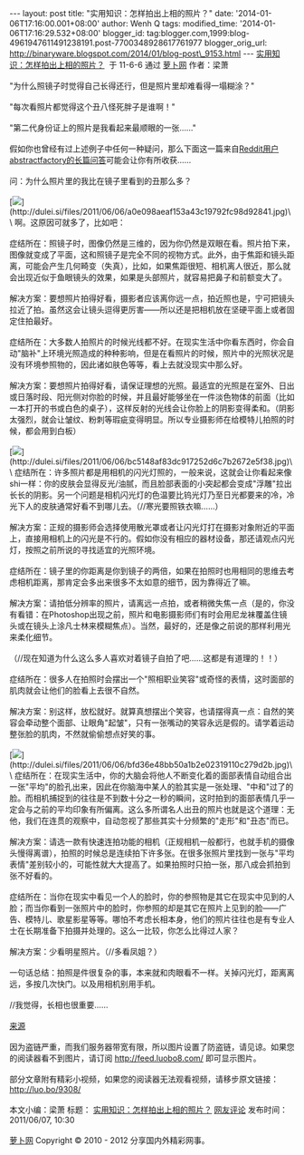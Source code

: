 --- layout: post title: "实用知识：怎样拍出上相的照片？" date:
'2014-01-06T17:16:00.001+08:00' author: Wenh Q tags: modified\_time:
'2014-01-06T17:16:29.532+08:00' blogger\_id:
tag:blogger.com,1999:blog-4961947611491238191.post-7700348928617761977
blogger\_orig\_url:
http://binaryware.blogspot.com/2014/01/blog-post\_9153.html ---
[实用知识：怎样拍出上相的照片？](http://luo.bo/9308/)  于 11-6-6 通过
[萝卜网](http://luo.bo/) 作者：梁萧\
\
"为什么照镜子时觉得自己长得还行，但是照片里却难看得一塌糊涂？"\
\
"每次看照片都觉得这个丑八怪死胖子是谁啊！"\
\
"第二代身份证上的照片是我看起来最顺眼的一张……"\
\
假如你也曾经有过上述例子中任何一种疑问，那么下面这一篇来自[Reddit用户abstractfactory的长篇问答](http://www.reddit.com/r/pics/comments/hqgbr/how_i_look/c1xjlez)可能会让你有所收获……\
\
问：为什么照片里的我比在镜子里看到的丑那么多？\
\
[![](https://images-blogger-opensocial.googleusercontent.com/gadgets/proxy?url=http%3A%2F%2Fdulei.si%2Ffiles%2F2011%2F06%2F06%2Fa0e098aeaf153a43c19792fc98d92841.jpg&container=blogger&gadget=a&rewriteMime=image%2F*)](http://dulei.si/files/2011/06/06/a0e098aeaf153a43c19792fc98d92841.jpg)\
\
啊。这原因可就多了，比如吧：\
\
症结所在：照镜子时，图像仍然是三维的，因为你仍然是双眼在看。照片拍下来，图像就变成了平面，这和照镜子是完全不同的视物方式。此外，由于焦距和镜头距离，可能会产生几何畸变（失真），比如，如果焦距很短、相机离人很近，那么就会出现近似于鱼眼镜头的效果，如果是头部照片，就容易把鼻子和前额变大了。\
\
解决方案：要想照片拍得好看，摄影者应该离你远一点，拍近照也是，宁可把镜头拉近了拍。虽然这会让镜头逗得更厉害——所以还是把相机放在坚硬平面上或者固定住拍最好。\
\
症结所在：大多数人拍照片的时候光线都不好。在现实生活中你看东西时，你会自动"脑补"上环境光照造成的种种影响，但是在看照片的时候，照片中的光照状况是没有环境参照物的，因此诸如肤色等等，看上去就没现实中那么好。\
\
解决方案：要想照片拍得好看，请保证理想的光照。最适宜的光照是在室外、日出或日落时段、阳光侧对你脸的时候，并且最好能够坐在一件淡色物体的前面（比如一本打开的书或白色的桌子），这样反射的光线会让你脸上的阴影变得柔和。（阴影太强烈，就会让皱纹、粉刺等瑕疵变得明显。所以专业摄影师在给模特儿拍照的时候，都会用到白板）\
\
[![](https://images-blogger-opensocial.googleusercontent.com/gadgets/proxy?url=http%3A%2F%2Fdulei.si%2Ffiles%2F2011%2F06%2F06%2Fbc5148af83dc917252d6c7b2672e5f38.jpg&container=blogger&gadget=a&rewriteMime=image%2F*)](http://dulei.si/files/2011/06/06/bc5148af83dc917252d6c7b2672e5f38.jpg)\
\
症结所在：许多照片都是用相机的闪光灯照的，一般来说，这就会让你看起来像shi一样：你的皮肤会显得反光/油腻，而且脸部表面的小突起都会变成"浮雕"拉出长长的阴影。另一个问题是相机闪光灯的色温要比钨光灯乃至日光都要来的冷，冷光下人的皮肤通常好看不到哪儿去。（//寒光要照铁衣嘛……）\
\
解决方案：正规的摄影师会选择使用散光罩或者让闪光灯打在摄影对象附近的平面上，直接用相机上的闪光是不行的。假如你没有相应的器材设备，那还请观点闪光灯，按照之前所说的寻找适宜的光照环境。\
\
症结所在：镜子里的你距离是你到镜子的两倍，如果在拍照时也用相同的思维去考虑相机距离，那肯定会多出来很多不太如意的细节，因为靠得近了嘛。\
\
解决方案：请拍低分辨率的照片，请离远一点拍，或者稍微失焦一点（是的，你没有看错：在Photoshop出现之前，照片和电影摄影师们有时会用尼龙袜覆盖住镜头或在镜头上涂凡士林来模糊焦点）。当然，最好的，还是像之前说的那样利用光来柔化细节。\
\
（//现在知道为什么这么多人喜欢对着镜子自拍了吧……这都是有道理的！！）\
\
症结所在：很多人在拍照时会摆出一个"照相职业笑容"或奇怪的表情，这时面部的肌肉就会让他们的脸看上去很不自然。\
\
解决方案：别这样，放松就好。就算真想摆出个笑容，也请摆得真一点：自然的笑容会牵动整个面部、让眼角"起皱"，只有一张嘴动的笑容永远是假的。请学着运动整张脸的肌肉，不然就偷偷想点好笑的事。\
\
[![](https://images-blogger-opensocial.googleusercontent.com/gadgets/proxy?url=http%3A%2F%2Fdulei.si%2Ffiles%2F2011%2F06%2F06%2Fbfd36e48bb50a1b2e02319110c279d2b.jpg&container=blogger&gadget=a&rewriteMime=image%2F*)](http://dulei.si/files/2011/06/06/bfd36e48bb50a1b2e02319110c279d2b.jpg)\
\
症结所在：在现实生活中，你的大脑会将他人不断变化着的面部表情自动组合出一张"平均"的脸孔出来，因此在你脑海中某人的脸其实是一张处理、"中和"过了的脸。而相机捕捉到的往往是不到数十分之一秒的瞬间，这时拍到的面部表情几乎一定会与之前的平均印象有所偏离。这么多所谓名人出丑的照片也就是这个道理：无他，我们在连贯的观察中，自动忽视了那些其实十分频繁的"走形"和"丑态"而已。\
\
解决方案：请选一款有快速连拍功能的相机（正规相机一般都行，也就手机的摄像头慢得离谱），拍照的时候总是连续拍下许多张。在很多张照片里找到一张与"平均表情"差别较小的，可能性就大大提高了。如果拍照时只拍一张，那八成会抓拍到张不好看的。\
\
症结所在：当你在现实中看见一个人的脸时，你的参照物是其它在现实中见到的人脸；而当你看到一张照片中的脸时，你参照的却是其它在照片上见到的脸——广告、模特儿、歌星影星等等。哪怕不考虑长相本身，他们的照片往往也是有专业人士在长期准备下拍摄并处理的。这么一比较，你怎么比得过人家？\
\
解决方案：少看明星照片。（//多看凤姐？）\
\
一句话总结：拍照是件很复杂的事，本来就和肉眼看不一样。关掉闪光灯，距离离远，多按几次快门。以及用相机别用手机。\
\
//我觉得，长相也很重要……\
\
[来源](http://jandan.net/2011/06/06/photo-problems.html)\
\
因为盗链严重，而我们服务器带宽有限，所以图片设置了防盗链，请见谅。如果您的阅读器看不到图片，请订阅
<http://feed.luobo8.com/> 即可显示图片。\
\
部分文章附有精彩小视频，如果您的阅读器无法观看视频，请移步原文链接：
<http://luo.bo/9308/>\
\
本文小编：梁萧 标题：
[实用知识：怎样拍出上相的照片？](http://luo.bo/9308/)
[网友评论](http://luo.bo/9308/#comments) 发布时间：2011/06/07, 10:30\
\
[萝卜网](http://luo.bo/) Copyright © 2010 - 2012 分享国内外精彩网事。
